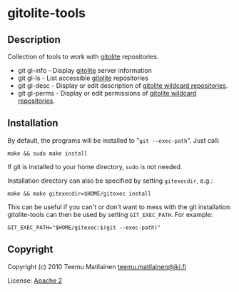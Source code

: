 gitolite-tools
==============

Description
-----------

Collection of tools to work with [gitolite][] repositories.

* git gl-info - Display [gitolite][] server information
* git gl-ls - List accessible [gitolite][] repositories
* git gl-desc - Display or edit description of
  [gitolite wildcard repositories][wildrepos].
* git gl-perms - Display or edit permissions of
  [gitolite wildcard repositories][wildrepos].

Installation
------------

By default, the programs will be installed to "`git --exec-path`".
Just call:

	make && sudo make install

If git is installed to your home directory, `sudo` is not needed.

Installation directory can also be specified by setting `gitexecdir`, e.g.:

	make && make gitexecdir=$HOME/gitexec install

This can be useful if you can't or don't want to mess with the git
installation. gitolite-tools can then be used by setting `GIT_EXEC_PATH`.
For example:

	GIT_EXEC_PATH="$HOME/gitexec:$(git --exec-path)"

Copyright
---------

Copyright (c) 2010 Teemu Matilainen <teemu.matilainen@iki.fi>

License: [Apache 2](http://www.apache.org/licenses/LICENSE-2.0)

[gitolite]: http://github.com/sitaramc/gitolite
[wildrepos]: http://github.com/sitaramc/gitolite/blob/master/doc/4-wildcard-repositories.mkd
